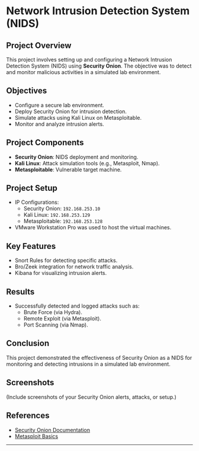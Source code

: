 # Network Intrusion Detection System (NIDS)

## Project Overview
This project involves setting up and configuring a Network Intrusion Detection System (NIDS) using **Security Onion**. The objective was to detect and monitor malicious activities in a simulated lab environment.

## Objectives
- Configure a secure lab environment.
- Deploy Security Onion for intrusion detection.
- Simulate attacks using Kali Linux on Metasploitable.
- Monitor and analyze intrusion alerts.

## Project Components
- **Security Onion**: NIDS deployment and monitoring.
- **Kali Linux**: Attack simulation tools (e.g., Metasploit, Nmap).
- **Metasploitable**: Vulnerable target machine.

## Project Setup
- IP Configurations:
  - Security Onion: `192.168.253.10`
  - Kali Linux: `192.168.253.129`
  - Metasploitable: `192.168.253.128`
- VMware Workstation Pro was used to host the virtual machines.

## Key Features
- Snort Rules for detecting specific attacks.
- Bro/Zeek integration for network traffic analysis.
- Kibana for visualizing intrusion alerts.

## Results
- Successfully detected and logged attacks such as:
  - Brute Force (via Hydra).
  - Remote Exploit (via Metasploit).
  - Port Scanning (via Nmap).

## Conclusion
This project demonstrated the effectiveness of Security Onion as a NIDS for monitoring and detecting intrusions in a simulated lab environment.

## Screenshots
(Include screenshots of your Security Onion alerts, attacks, or setup.)

## References
- [Security Onion Documentation](https://securityonion.net/docs/)
- [Metasploit Basics](https://metasploit.help/)

---

